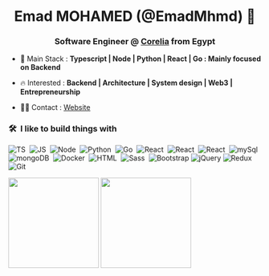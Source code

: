<h1 align="center"> Emad MOHAMED (@EmadMhmd) 👋</h1>
<h3 align="center">Software Engineer @ <a href='https://www.corelia.ai/'>Corelia</a> from Egypt</h3>

- 🔭 Main Stack : **Typescript | Node | Python | React | Go : Mainly focused on Backend**

- 🔥 Interested : **Backend | Architecture | System design | Web3 | Entrepreneurship**

- 🤝🏻 Contact : [Website](https://emadmhmd.github.io/emadmhmd/)

### 🛠 &nbsp;I like to build things with

![TS](https://img.shields.io/badge/-TypeScript-05122A?style=flat&logo=typescript)&nbsp;
![JS](https://img.shields.io/badge/-JavaScript-05122A?style=flat&logo=javascript)&nbsp;
![Node](https://img.shields.io/badge/-Node.js-05122A?style=flat&logo=node.js)&nbsp;
![Python](https://img.shields.io/badge/-Python-05122A?style=flat&logo=python)&nbsp;
![Go](https://img.shields.io/badge/-Go-05122A?style=flat&logo=go)&nbsp;
![React](https://img.shields.io/badge/-React%20Js-05122A?style=flat&logo=react)&nbsp;
![React](https://img.shields.io/badge/-Express-05122A?style=flat&logo=express)&nbsp;
![React](https://img.shields.io/badge/-FastAPI-05122A?style=flat&logo=fastapi)&nbsp;
![mySql](https://img.shields.io/badge/-Postgres-05122A?style=flat&logo=postgresql&logoColor=fff)&nbsp;
![mongoDB](https://img.shields.io/badge/-MongoDB-05122A?style=flat&logo=mongoDB)&nbsp;
![Docker](https://img.shields.io/badge/-Docker-05122A?style=flat&logo=docker)&nbsp;
![HTML](https://img.shields.io/badge/-HTML-05122A?style=flat&logo=HTML5)&nbsp;
![Sass](https://img.shields.io/badge/-Sass-05122A?style=flat&logo=Sass)&nbsp;
![Bootstrap](https://img.shields.io/badge/-Bootstrap-05122A?style=flat&logo=bootstrap&logoColor=63D7)
![jQuery](https://img.shields.io/badge/-JQuery-05122A?style=flat&logo=jQuery)
![Redux](https://img.shields.io/badge/-Redux-05122A?style=flat&logo=Redux)&nbsp;
![Git](https://img.shields.io/badge/-Git-05122A?style=flat&logo=git)&nbsp;

<p align="left">
  <p>
    <img height="180px" style="margin:auto" src="https://github-readme-stats-eight-theta.vercel.app/api?username=emadmhmd&show_icons=true&theme=algolia&include_all_commits=true&count_private=true&hide=stars"/>
    <img height="180em" style="margin:auto" src="https://github-readme-stats-eight-theta.vercel.app/api/top-langs/?username=emadmhmd&layout=compact&langs_count=10&theme=algolia"/>
  </p>
</p>